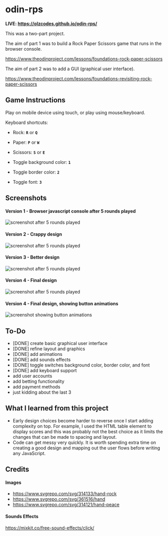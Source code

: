# odin-rps

**LIVE: https://olzcodes.github.io/odin-rps/**

This was a two-part project.

The aim of part 1 was to build a Rock Paper Scissors game that runs in the browser console.

https://www.theodinproject.com/lessons/foundations-rock-paper-scissors

The aim of part 2 was to add a GUI (graphical user interface).

https://www.theodinproject.com/lessons/foundations-revisiting-rock-paper-scissors

## Game Instructions

Play on mobile device using touch, or play using mouse/keyboard.

Keyboard shortcuts:

- Rock: **`R`** or **`Q`**
- Paper: **`P`** or **`W`**
- Scissors: **`S`** or **`E`**

- Toggle background color: **`1`**
- Toggle border color: **`2`**
- Toggle font: **`3`**

## Screenshots

#### Version 1 - Browser javascript console after 5 rounds played

![screenshot after 5 rounds played](./screenshots/screenshot-1.png)

#### Version 2 - Crappy design

![screenshot after 5 rounds played](./screenshots/screenshot-2.png)

#### Version 3 - Better design

![screenshot after 5 rounds played](./screenshots/screenshot-3.png)

#### Version 4 - Final design

![screenshot after 5 rounds played](./screenshots/screenshot-4.png)

#### Version 4 - Final design, showing button animations

![screenshot showing button animations](./screenshots/screenshot-5.png)

## To-Do

- [DONE] create basic graphical user interface
- [DONE] refine layout and graphics
- [DONE] add animations
- [DONE] add sounds effects
- [DONE] toggle switches background color, border color, and font
- [DONE] add keyboard support
- add user accounts
- add betting functionality
- add payment methods
- just kidding about the last 3

## What I learned from this project

- Early design choices become harder to reverse once I start adding complexity on top. For example, I used the HTML table element to display scores and this was probably not the best choice as it limits the changes that can be made to spacing and layout.
- Code can get messy very quickly. It is worth spending extra time on creating a good design and mapping out the user flows before writing any JavaScript.

## Credits

#### Images

- https://www.svgrepo.com/svg/314133/hand-rock
- https://www.svgrepo.com/svg/361516/hand
- https://www.svgrepo.com/svg/314121/hand-peace

#### Sounds Effects

https://mixkit.co/free-sound-effects/click/
